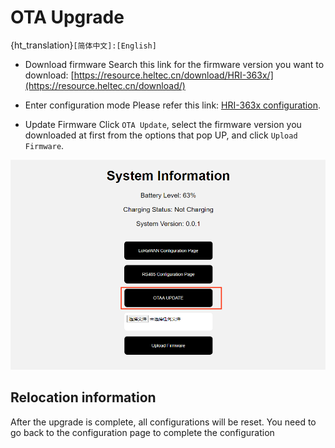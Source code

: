 # OTA Upgrade

{ht_translation}`[简体中文]:[English]`

+ Download firmware
Search this link for the firmware version you want to download:
[https://resource.heltec.cn/download/HRI-363x/](https://resource.heltec.cn/download/)

+ Enter configuration mode
Please refer this link: [HRI-363x configuration]().

+ Update Firmware
Click `OTA Update`, select the firmware version you downloaded at first from the options that pop UP, and click `Upload Firmware`.

![](img/update/01.png)

## Relocation information
After the upgrade is complete, all configurations will be reset. You need to go back to the configuration page to complete the configuration
